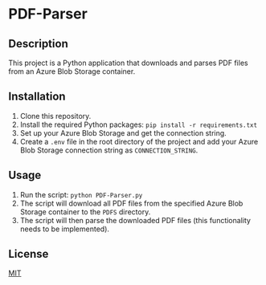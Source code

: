 # PDF-Parser

## Description
This project is a Python application that downloads and parses PDF files from an Azure Blob Storage container.

## Installation
1. Clone this repository.
2. Install the required Python packages: `pip install -r requirements.txt`
3. Set up your Azure Blob Storage and get the connection string.
4. Create a `.env` file in the root directory of the project and add your Azure Blob Storage connection string as `CONNECTION_STRING`.

## Usage
1. Run the script: `python PDF-Parser.py`
2. The script will download all PDF files from the specified Azure Blob Storage container to the `PDFS` directory.
3. The script will then parse the downloaded PDF files (this functionality needs to be implemented).

## License
[MIT](https://choosealicense.com/licenses/mit/)